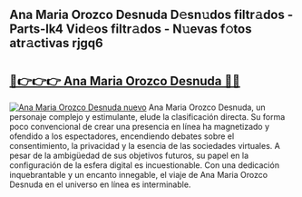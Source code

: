 ## Ana Maria Orozco Desnuda D𝚎sn𝚞dos filtr𝚊dos - Parts-lk4 Vid𝚎os filtr𝚊dos - N𝚞evas f𝚘tos atr𝚊ctivas rjgq6

# <h2><a href="http://mbbfm09.tromn.icu/?c=Ana+Maria+Orozco+Desnuda">🔗👉👉👉 Ana Maria Orozco Desnuda 🔗🔗</a></h2>

[![Ana Maria Orozco Desnuda nuevo](https://i.imgur.com/pEAQMta.gif)](http://mbbfm09.tromn.icu/?c=Ana+Maria+Orozco+Desnuda)
Ana Maria Orozco Desnuda, un personaje complejo y estimulante, elude la clasificación directa. Su forma poco convencional de crear una presencia en línea ha magnetizado y ofendido a los espectadores, encendiendo debates sobre el consentimiento, la privacidad y la esencia de las sociedades virtuales. A pesar de la ambigüedad de sus objetivos futuros, su papel en la configuración de la esfera digital es incuestionable. Con una dedicación inquebrantable y un encanto innegable, el viaje de Ana Maria Orozco Desnuda en el universo en línea es interminable.
